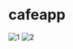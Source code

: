 # cafeapp
![1](https://github.com/Dhruv80576/Cafe_Billing/assets/119156720/abbf300a-be12-434e-b1d2-197212ce07af)
![2](https://github.com/Dhruv80576/Cafe_Billing/assets/119156720/95fd9b18-af45-4e66-87d6-a2742b471bb5)
